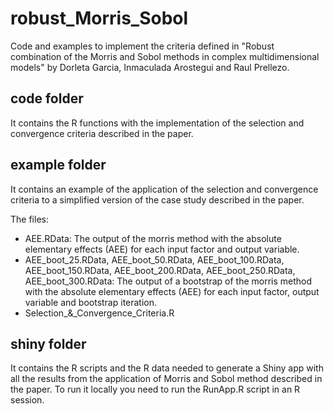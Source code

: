# robust_Morris_Sobol
Code and examples to implement the criteria defined in "Robust combination of the Morris and Sobol methods in complex multidimensional models" by Dorleta Garcia, Inmaculada Arostegui and Raul Prellezo.


## code folder
It contains the R functions with the implementation of the selection and convergence criteria described in the paper.

## example folder
It contains an example of the application of the selection and convergence criteria to a simplified version of the case study described in the paper.

The files:
* AEE.RData: The output of the morris method with the absolute elementary effects (AEE) for each input factor and output variable.
* AEE_boot_25.RData, AEE_boot_50.RData, AEE_boot_100.RData, AEE_boot_150.RData, AEE_boot_200.RData, AEE_boot_250.RData, AEE_boot_300.RData: The output of a bootstrap of the morris method with the absolute elementary effects (AEE) for each input factor, output variable and bootstrap iteration.
* Selection_&_Convergence_Criteria.R


## shiny folder 
It contains the R scripts and the R data needed to generate a Shiny app with all the results from the application of Morris and Sobol method described in the paper. To run it locally you need to run the RunApp.R script in an R session.

